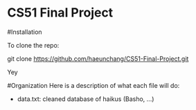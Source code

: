 CS51 Final Project
===========

#Installation

To clone the repo:

git clone https://github.com/haeunchang/CS51-Final-Project.git

Yey

#Organization
Here is a description of what each file will do:
- data.txt: cleaned database of haikus (Basho, ...)